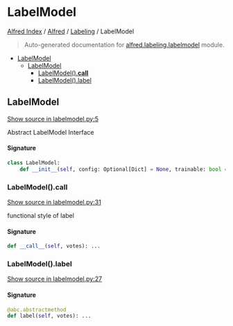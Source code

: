 # LabelModel

[Alfred Index](../../README.md#alfred-index) / [Alfred](../index.md#alfred) / [Labeling](./index.md#labeling) / LabelModel

> Auto-generated documentation for [alfred.labeling.labelmodel](../../../alfred/labeling/labelmodel.py) module.

- [LabelModel](#labelmodel)
  - [LabelModel](#labelmodel-1)
    - [LabelModel().__call__](#labelmodel()__call__)
    - [LabelModel().label](#labelmodel()label)

## LabelModel

[Show source in labelmodel.py:5](../../../alfred/labeling/labelmodel.py#L5)

Abstract LabelModel Interface

#### Signature

```python
class LabelModel:
    def __init__(self, config: Optional[Dict] = None, trainable: bool = False): ...
```

### LabelModel().__call__

[Show source in labelmodel.py:31](../../../alfred/labeling/labelmodel.py#L31)

functional style of label

#### Signature

```python
def __call__(self, votes): ...
```

### LabelModel().label

[Show source in labelmodel.py:27](../../../alfred/labeling/labelmodel.py#L27)

#### Signature

```python
@abc.abstractmethod
def label(self, votes): ...
```